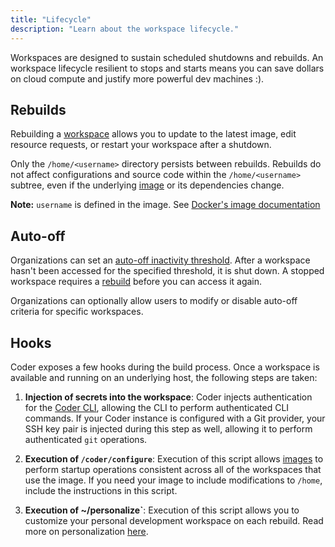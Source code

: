 ```yaml
---
title: "Lifecycle"
description: "Learn about the workspace lifecycle."
---
```


Workspaces are designed to sustain scheduled shutdowns and rebuilds. An
workspace lifecycle resilient to stops and starts means you can save dollars on
cloud compute and justify more powerful dev machines :).

## Rebuilds

Rebuilding a [workspace](index.md) allows you to update to the latest image,
edit resource requests, or restart your workspace after a shutdown.

Only the `/home/<username>` directory persists between rebuilds. Rebuilds do not
affect configurations and source code within the `/home/<username>` subtree,
even if the underlying [image](../images/index.md) or its dependencies change.

**Note:** `username` is defined in the image. See
[Docker's image documentation](https://docs.docker.com/engine/reference/builder/#user)

## Auto-off

Organizations can set an
[auto-off inactivity threshold](../admin/workspace-management/shutdown.md).
After a workspace hasn't been accessed for the specified threshold, it is shut
down. A stopped workspace requires a [rebuild](#Rebuilds) before you can access
it again.

Organizations can optionally allow users to modify or disable auto-off criteria
for specific workspaces.

## Hooks

Coder exposes a few hooks during the build process. Once a workspace is
available and running on an underlying host, the following steps are taken:

1. **Injection of secrets into the workspace**: Coder injects authentication for
   the [Coder CLI](https://github.com/coder/coder-cli), allowing the CLI to
   perform authenticated CLI commands. If your Coder instance is configured with
   a Git provider, your SSH key pair is injected during this step as well,
   allowing it to perform authenticated `git` operations.

1. **Execution of `/coder/configure`**: Execution of this script allows
   [images](../images/index.md) to perform startup operations consistent across
   all of the workspaces that use the image. If you need your image to include
   modifications to `/home`, include the instructions in this script.

1. **Execution of ~/personalize`**: Execution of this script allows you to
   customize your personal development workspace on each rebuild. Read more on
   personalization [here](./personalization.md).
